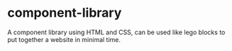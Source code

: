 # component-library
 A component library using HTML and CSS, can be used like lego blocks to put together a website in minimal time.
